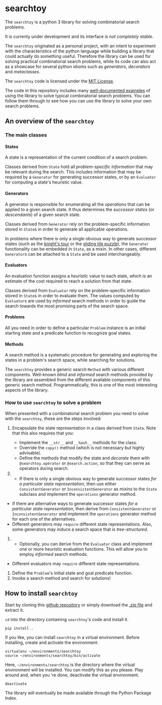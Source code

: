 # searchtoy

The `searchtoy` is a python 3 library for solving combinatorial search problems.

It is currenty under development and its interface _is not completely stable_.

The `searchtoy` originated as a personal project, with an intent to experiment
with the characteristics of the python language while building a library that
could actually do something useful. Therefore the library can be used for solving practical combinatorial search problems, while its code can also act as a showcase for several python idioms such as _generators_, _decorators_ and
_metaclasses_.

The `searchtoy` code is licensed under the
[MIT License](https://github.com/boukeas/sherlock/blob/master/LICENSE).

The code in this repository includes many [well-documented examples](https://github.com/boukeas/searchtoy/tree/master/examples) of using
the library to solve typical combinatorial search problems. You can follow
them through to see how you can use the library to solve your own search
problems.

## An overview of the `searchtoy`

### The main classes

#### States

A state is a representation of the current condition of a search problem.

Classes derived from `State` hold all _problem-specific information_ that may be
relevant during the search. This includes information that may be required by a
`Generator` for generating successor states, or by an `Evaluator` for computing
a state's heuristic value.

#### Generators

A generator is responsible for enumerating all the _operations_ that can be
applied to a given search state. It thus determines the _successor states_
(or _descendants_) of a given search state.

Classes derived from `Generator` rely on the problem-specific information
stored in `State`s in order to generate all applicable operations.

In problems where there is only a single obvious way to generate successor
states
(such as the [knight's tour](https://github.com/boukeas/searchtoy/tree/master/examples/knight-tour) or
the [sliding tile puzzle](https://github.com/boukeas/searchtoy/tree/master/examples/tile-puzzle)),
the `Generator` functionality can be embedded in `State`, as a mixin.
In other cases, different `Generator`s can be attached to a `State` and be used
interchangeably.

#### Evaluators

An evaluation function assigns a _heuristic_ value to each state, which is an
estimate of the cost required to reach a solution from that state.

Classes derived from `Evaluator` rely on the problem-specific information
stored in `State`s in order to evaluate them. The values computed by
`Evaluator`s are used by _informed_ search methods in order to guide the search
towards the most promising parts of the search space.

#### Problems

All you need in order to define a particular `Problem` instance is an initial
starting state and a predicate function to recognize goal states.

#### Methods

A search method is a systematic procedure for generating and exploring the states
in a problem's search space, while searching for solutions.

The `searchtoy` provides a generic search `Method` with various different
components. Well-known _blind_ and _informed_ search methods provided
by the library are assembled from the different available components of this
generic search method. Programmatically, this is one of the most interesting
aspects of the library.

### How to use `searchtoy` to solve a problem

When presented with a combinatorial search problem you need to solve with the
`searchtoy`, these are the steps involved:

1. Encapsulate the state representation in a class derived from `State`. Note
   that this also requires that you:
    - Implement the `__str__` and `__hash__` methods for the class.
    - Override the `copy()` method (which is not necessary but highly advisable).
    - Define the methods that modify the state and _decorate_ them with
     `@searchtoy.operator` or `@search.action`, so that they
     can serve as operators during search.

1. - If there is only a single obvious way to generate successor states _for
      a particular state representation_, then
      use either `ConsistentGenerator` or `InconsistentGenerator` as _mixins_
      to the `State` subclass and implement the `operations` generator method.
  - If there are alternative ways to generate successor states _for
      a particular state representation_, then derive
      from `ConsistentGenerator` or `InconsistentGenerator` and implement
      the `operations` generator method for each one of the alternatives.
  - Different generators may `require` different state representations. Also,
      some generators may induce a search space that is _tree-structured_.
1. - Optionally, you can derive from the `Evaluator` class and implement one or
    more heuristic evaluation functions. This will allow you to employ
    _informed_ search methods.
  - Different evaluators may `require` different state representations.
1. Define the `Problem`'s initial state and goal predicate function.
1. Invoke a search method and search for solutions!

## How to install `searchtoy`

Start by cloning this [github repository](https://github.com/boukeas/searchtoy.git) or
simply download the [.zip file](https://github.com/boukeas/searchtoy/archive/master.zip)
and extract it.

``cd`` into the directory containing ``searchtoy``'s code and install it.

    pip install .

If you like, you can install ``searchtoy`` in a virtual environment. Before installing,
create and activate the environment:

    virtualenv ~/environments/searchtoy
    source ~/environments/searchtoy/bin/activate

Here, ``~/environments/searchtoy`` is the directory where the virtual environment
will be installed. You can modify this as you please. Play around and, when you 're
done, deactivate the virtual environment.

    deactivate

The library will eventually be made available through the Python Package Index.
